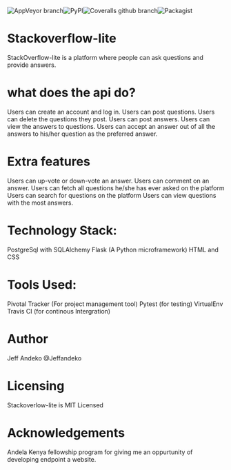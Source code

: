 


![AppVeyor branch](https://img.shields.io/appveyor/ci/gruntjs/grunt/master.svg)![PyPI](https://img.shields.io/pypi/v/nine.svg)![Coveralls github branch](https://img.shields.io/coveralls/github/jekyll/jekyll/master.svg)![Packagist](https://img.shields.io/packagist/l/doctrine/orm.svg)






# Stackoverflow-lite
StackOverflow-lite is a platform where people can ask questions and provide answers.
# what does the api do?
Users can create an account and log in. 
Users can post questions. Users can delete the questions they post. 
Users can post answers. Users can view the answers to questions. 
Users can accept an answer out of all the answers to his/her question as the preferred answer.

# Extra features
Users can up-vote or down-vote an answer.
Users can comment on an answer.
Users can fetch all questions 
he/she has ever asked on the platform Users can search for questions on the platform Users can view questions with the most answers.

# Technology Stack:
PostgreSql with SQLAlchemy Flask (A Python microframework) HTML and CSS

# Tools Used:
Pivotal Tracker (For project management tool) Pytest (for testing) VirtualEnv Travis CI (for continous Intergration)

# Author
Jeff Andeko @Jeffandeko

# Licensing
Stackoverlow-lite is MIT Licensed

# Acknowledgements
Andela Kenya fellowship program for giving me an oppurtunity of developing endpoint a website.
